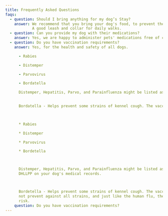 ```yaml
---
title: Frequently Asked Questions
faqs:
  - question: Should I bring anything for my dog’s Stay?
    answer: We recommend that you bring your dog's food, to prevent them from getting sick from sudden changes in diet. 
            A good leash and collar for daily walks.
  - question: Can you provide my dog with their medications?
    answer: Yes, we are happy to administer pets' medications free of charge. 
  - question: Do you have vaccination requirements?
    answer: Yes, for the health and safety of all dogs.

      - Rabies

      - Distemper

      - Parvovirus

      - Bordatella

      Distemper, Hepatitis, Parvo, and Parainfluenza might be listed as DHPP or DHLLPP on your dog's medical records.
      

      Bordatella - Helps prevent some strains of kennel cough. The vaccine does not prevent against all strains, and just like the human flu, there is a risk. 
    


      * Rabies

      * Distemper

      * Parvovirus

      * Bordetella 



      Distemper, Hepatitis, Parvo, and Parainfluenza might be listed as DHPP or
      DHLLPP on your dog's medical records.



      Bordetella - Helps prevent some strains of kennel cough. The vaccine does
      not prevent against all strains, and just like the human flu, there is a
      risk.
    question: Do you have vaccination requirements?
---
```


